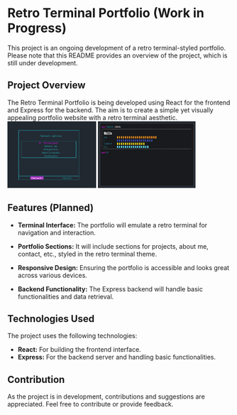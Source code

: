 # Retro Terminal Portfolio (Work in Progress)

This project is an ongoing development of a retro terminal-styled portfolio. Please note that this README provides an overview of the project, which is still under development.
<br>

## Project Overview

The Retro Terminal Portfolio is being developed using React for the frontend and Express for the backend. The aim is to create a simple yet visually appealing portfolio website with a retro terminal aesthetic.
<br>
<img src="/public/images/p1.png" alt="Imagen 1" width="200" height="150">
<img src="/public/images/p2.png" alt="Imagen 1" width="220" height="150">

## Features (Planned)

- **Terminal Interface:** The portfolio will emulate a retro terminal for navigation and interaction.
  
- **Portfolio Sections:** It will include sections for projects, about me, contact, etc., styled in the retro terminal theme.
  
- **Responsive Design:** Ensuring the portfolio is accessible and looks great across various devices.
  
- **Backend Functionality:** The Express backend will handle basic functionalities and data retrieval.

## Technologies Used

The project uses the following technologies:

- **React:** For building the frontend interface.
- **Express:** For the backend server and handling basic functionalities.

## Contribution

As the project is in development, contributions and suggestions are appreciated. Feel free to contribute or provide feedback.

